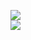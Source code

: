 [![](https://img.shields.io/badge/Made%20With-Github%20Spray-lightgrey.svg?style=for-the-badge&logo=github)](https://github.com/Annihil/github-spray#31920)  
[![](https://i.imgur.com/2DrTn0Z.gif)](https://github.com/Annihil/github-spray)